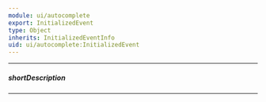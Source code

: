 ```yaml
---
module: ui/autocomplete
export: InitializedEvent
type: Object
inherits: InitializedEventInfo
uid: ui/autocomplete:InitializedEvent
---
```

---
##### shortDescription
<!-- Description goes here -->

---
<!-- Description goes here -->